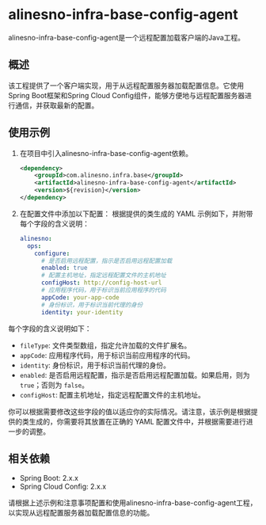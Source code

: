 # alinesno-infra-base-config-agent

alinesno-infra-base-config-agent是一个远程配置加载客户端的Java工程。

## 概述

该工程提供了一个客户端实现，用于从远程配置服务器加载配置信息。它使用Spring Boot框架和Spring Cloud Config组件，能够方便地与远程配置服务器进行通信，并获取最新的配置。

## 使用示例

1. 在项目中引入alinesno-infra-base-config-agent依赖。
    ```xml
   <dependency>
        <groupId>com.alinesno.infra.base</groupId>
        <artifactId>alinesno-infra-base-config-agent</artifactId>
        <version>${revision}</version>
    </dependency>
    ```
2. 在配置文件中添加以下配置：
   根据提供的类生成的 YAML 示例如下，并附带每个字段的含义说明：

    ```yaml
    alinesno:
      ops:
        configure:
          # 是否启用远程配置，指示是否启用远程配置加载
          enabled: true
          # 配置主机地址，指定远程配置文件的主机地址
          configHost: http://config-host-url
          # 应用程序代码，用于标识当前应用程序的代码
          appCode: your-app-code
          # 身份标识，用于标识当前代理的身份
          identity: your-identity
    ```

每个字段的含义说明如下：

- `fileType`: 文件类型数组，指定允许加载的文件扩展名。
- `appCode`: 应用程序代码，用于标识当前应用程序的代码。
- `identity`: 身份标识，用于标识当前代理的身份。
- `enabled`: 是否启用远程配置，指示是否启用远程配置加载。如果启用，则为 `true`；否则为 `false`。
- `configHost`: 配置主机地址，指定远程配置文件的主机地址。

你可以根据需要修改这些字段的值以适应你的实际情况。请注意，该示例是根据提供的类生成的，你需要将其放置在正确的 YAML 配置文件中，并根据需要进行进一步的调整。

## 相关依赖

- Spring Boot: 2.x.x
- Spring Cloud Config: 2.x.x

请根据上述示例和注意事项配置和使用alinesno-infra-base-config-agent工程，以实现从远程配置服务器加载配置信息的功能。